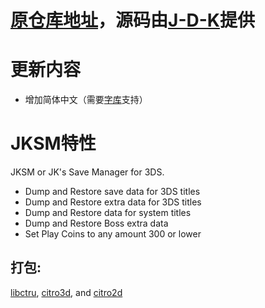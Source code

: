 # <a href="https://github.com/J-D-K/JKSM">原仓库地址</a>，源码由<a href="https://github.com/J-D-K/JKSM/commits?author=J-D-K">J-D-K</a>提供

# 更新内容
* 增加简体中文（需要<a href="https://github.com/dnasdw/SharedFontTool/releases/tag/v3.1">字库</a>支持）

# JKSM特性
JKSM or JK's Save Manager for 3DS.
* Dump and Restore save data for 3DS titles
* Dump and Restore extra data for 3DS titles
* Dump and Restore data for system titles
* Dump and Restore Boss extra data
* Set Play Coins to any amount 300 or lower

## 打包:
[libctru](https://github.com/smealum/ctrulib), [citro3d](https://github.com/fincs/citro3d), and [citro2d](https://github.com/devkitPro/citro2d)
